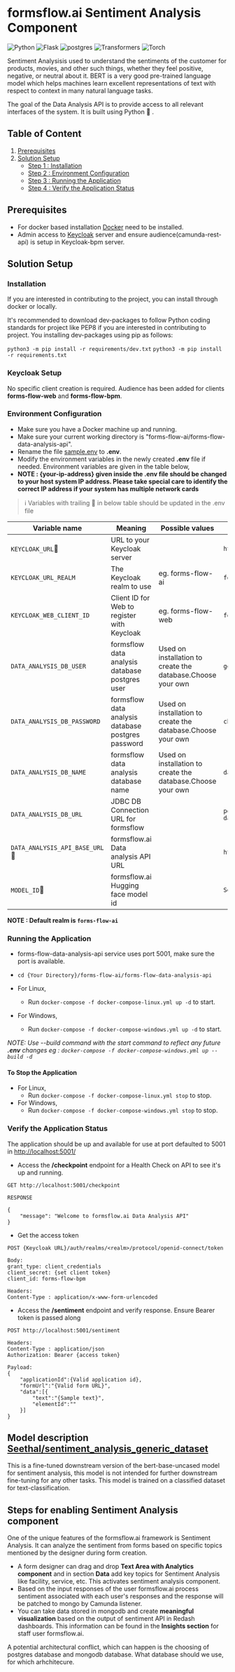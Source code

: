# formsflow.ai Sentiment Analysis Component

![Python](https://img.shields.io/badge/Python-3.8-blue) ![Flask](https://img.shields.io/badge/Flask-1.1.4-blue) ![postgres](https://img.shields.io/badge/postgres-11.0-blue)
![Transformers](https://img.shields.io/badge/Transformers-4.18.0-blue)
![Torch](https://img.shields.io/badge/Torch-1.10.0+cu111-blue)

Sentiment Analysisis used to understand the sentiments of the customer for products, movies, and other such things, whether they feel positive, negative, or neutral about it. BERT is a very good pre-trained language model which helps machines learn excellent representations of text with respect to context in many natural language tasks. 

The goal of the Data Analysis API is to provide access to all relevant interfaces of
the system. It is built using Python :snake: .

## Table of Content

1. [Prerequisites](#prerequisites)
2. [Solution Setup](#solution-setup)
   * [Step 1 : Installation](#installation)
   * [Step 2 : Environment Configuration](#environment-configuration)
   * [Step 3 : Running the Application](#running-the-application)
   * [Step 4 : Verify the Application Status](#verify-the-application-status)


## Prerequisites

* For docker based installation [Docker](https://docker.com) need to be installed.
* Admin access to [Keycloak](../forms-flow-idm/keycloak) server and ensure audience(camunda-rest-api) is setup in Keycloak-bpm server.

## Solution Setup

### Installation

If you are interested in contributing to the project, you can install through docker or locally.

It's recommended to download dev-packages to follow Python coding standards for project like PEP8 if you are interested in contributing to project.
You installing dev-packages using pip as follows:

```python3 -m pip install -r requirements/dev.txt```
```python3 -m pip install -r requirements.txt```

### Keycloak Setup

No specific client creation is required. Audience has been added for clients
**forms-flow-web** and **forms-flow-bpm**.  

### Environment Configuration

* Make sure you have a Docker machine up and running.
* Make sure your current working directory is "forms-flow-ai/forms-flow-data-analysis-api".
* Rename the file [sample.env](./sample.env) to **.env**.
* Modify the environment variables in the newly created **.env** file if needed. Environment variables are given in the table below,
* **NOTE : {your-ip-address} given inside the .env file should be changed to your host system IP address. Please take special care to identify the correct IP address if your system has multiple network cards**

> :information_source: Variables with trailing :triangular_flag_on_post: in below table should be updated in the .env file

Variable name | Meaning | Possible values | Default value |
--- | --- | --- | ---
`KEYCLOAK_URL`:triangular_flag_on_post:| URL to your Keycloak server || `http://{your-ip-address}:8080`
`KEYCLOAK_URL_REALM`|The Keycloak realm to use|eg. forms-flow-ai | `forms-flow-ai`
`KEYCLOAK_WEB_CLIENT_ID`|Client ID for Web to register with Keycloak|eg. forms-flow-web|`forms-flow-web`
`DATA_ANALYSIS_DB_USER` |formsflow data analysis database postgres user|Used on installation to create the database.Choose your own|`general`
`DATA_ANALYSIS_DB_PASSWORD` |formsflow data analysis database postgres password|Used on installation to create the database.Choose your own|`changeme`
`DATA_ANALYSIS_DB_NAME` |formsflow data analysis database name|Used on installation to create the database.Choose your own|`dataanalysis`
`DATA_ANALYSIS_DB_URL` |JDBC DB Connection URL for formsflow||`postgresql://general:changeme@forms-flow-data-analysis-db:5432/dataanalysis`
`DATA_ANALYSIS_API_BASE_URL`:triangular_flag_on_post:|formsflow.ai Data analysis API URL||`http://{your-ip-address}:5001`
`MODEL_ID`:triangular_flag_on_post:|formsflow.ai Hugging face model id||`Seethal/sentiment_analysis_generic_dataset`

**NOTE : Default realm is `forms-flow-ai`**

### Running the Application

* forms-flow-data-analysis-api service uses port 5001, make sure the port is available.
* `cd {Your Directory}/forms-flow-ai/forms-flow-data-analysis-api`

* For Linux,
  * Run `docker-compose -f docker-compose-linux.yml up -d` to start.
* For Windows,
  * Run `docker-compose -f docker-compose-windows.yml up -d` to start.

*NOTE: Use --build command with the start command to reflect any future **.env** changes eg : `docker-compose -f docker-compose-windows.yml up --build -d`*

#### To Stop the Application

* For Linux,
  * Run `docker-compose -f docker-compose-linux.yml stop` to stop.
* For Windows,
  * Run `docker-compose -f docker-compose-windows.yml stop` to stop.

### Verify the Application Status

   The application should be up and available for use at port defaulted to 5001 in <http://localhost:5001/>
  
* Access the **/checkpoint** endpoint for a Health Check on API to see it's up and running.

```
GET http://localhost:5001/checkpoint

RESPONSE

{
    "message": "Welcome to formsflow.ai Data Analysis API"
}
```

* Get the access token

```
POST {Keycloak URL}/auth/realms/<realm>/protocol/openid-connect/token

Body:
grant_type: client_credentials
client_secret: {set client token}
client_id: forms-flow-bpm

Headers:
Content-Type : application/x-www-form-urlencoded

```

* Access the **/sentiment** endpoint and verify response. Ensure Bearer token is passed along

```
POST http://localhost:5001/sentiment

Headers:
Content-Type : application/json
Authorization: Bearer {access token}

Payload:
{   
    "applicationId":{Valid application id},
    "formUrl":"{Valid form URL}",
    "data":[{
        "text":"{Sample text}",
        "elementId":""
    }]
}

```

## Model description [Seethal/sentiment_analysis_generic_dataset](https://huggingface.co/Seethal/sentiment_analysis_generic_dataset)


This is a fine-tuned downstream version of the bert-base-uncased model for sentiment analysis, this model is not intended for further downstream fine-tuning for any other tasks. This model is trained on a classified dataset for text-classification.


## Steps for enabling Sentiment Analysis component

One of the unique features of the formsflow.ai framework is Sentiment Analysis. It can analyze the sentiment from forms based on specific topics mentioned by the designer during form creation.

* A form designer can drag and drop **Text Area with Analytics component** and in section **Data** add key topics for Sentiment Analysis like facility, service, etc. This activates sentiment analysis component.
* Based on the input responses of the user formsflow.ai process sentiment associated with each user's responses and the response will be patched to mongo by Camunda listener.
* You can take data stored in mongodb and create **meaningful visualization** based on the  output of sentiment API in Redash dashboards. This information can be found in the **Insights section** for staff user formsflow.ai.

A potential architectural conflict, which can happen is the choosing of postgres database and mongodb database. What database should we use, for which arhchitecure.

